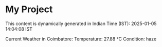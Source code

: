 # My Project

This content is dynamically generated in Indian Time (IST): 2025-01-05 14:04:08 IST


Current Weather in Coimbatore:
Temperature: 27.88 °C
Condition: haze
